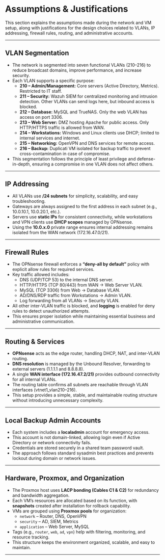# Assumptions & Justifications

This section explains the assumptions made during the network and VM setup, along with justifications for the design choices related to VLANs, IP addressing, firewall rules, routing, and administrative accounts.

---

## VLAN Segmentation
- The network is segmented into seven functional VLANs (210–216) to reduce broadcast domains, improve performance, and increase security.  
- Each VLAN supports a specific purpose:  
  - **210 – Admin/Management:** Core servers (Active Directory, Metrics). Restricted to IT staff.  
  - **211 – Security:** Wazuh SIEM for centralized monitoring and intrusion detection. Other VLANs can send logs here, but inbound access is blocked.  
  - **212 – Database:** MySQL and TrueNAS. Only the web VLAN has access on port 3306.  
  - **213 – Web Server:** DMZ hosting Apache for public access. Only HTTP/HTTPS traffic is allowed from WAN.  
  - **214 – Workstations:** Windows and Linux clients use DHCP; limited to internal services and internet.  
  - **215 – Networking:** OpenVPN and DNS services for remote access.  
  - **216 – Backup:** Duplicati VM isolated for backup traffic to prevent cross-contamination in case of compromise.  
- This segmentation follows the principle of least privilege and defense-in-depth, ensuring a compromise in one VLAN does not affect others.

---

## IP Addressing
- All VLANs use **/24 subnets** for simplicity, scalability, and easy troubleshooting.  
- Gateways are always assigned to the first address in each subnet (e.g., 10.0.10.1, 10.0.20.1, etc.).  
- Servers use **static IPs** for consistent connectivity, while workstations and VPN clients use **DHCP scopes** managed by OPNsense.  
- Using the **10.0.x.0** private range ensures internal addressing remains isolated from the WAN network (172.16.47.0/21).

---

## Firewall Rules
- The OPNsense firewall enforces a **“deny-all by default”** policy with explicit allow rules for required services.  
- Key traffic allowed includes:  
  - DNS (UDP/TCP 53) to the internal DNS server.  
  - HTTP/HTTPS (TCP 80/443) from WAN → Web Server VLAN.  
  - MySQL (TCP 3306) from Web → Database VLAN.  
  - AD/DNS/RDP traffic from Workstations → Admin VLAN.  
  - Log forwarding from all VLANs → Security VLAN.  
- All other inter-VLAN traffic is blocked, and **logging** is enabled for deny rules to detect unauthorized attempts.  
- This ensures proper isolation while maintaining essential business and administrative communication.

---

## Routing & Services
- **OPNsense** acts as the edge router, handling DHCP, NAT, and inter-VLAN routing.  
- **DNS resolution** is managed by the Unbound Resolver, forwarding to external servers (1.1.1.1 and 8.8.8.8).  
- A single **WAN interface (172.16.47.2/21)** provides outbound connectivity for all internal VLANs.  
- The routing table confirms all subnets are reachable through VLAN interfaces (vtnet1_vlan210–216).  
- This setup provides a simple, stable, and maintainable routing structure without introducing unnecessary complexity.

---

## Local Backup Admin Accounts
- Each system includes a **localadmin** account for emergency access.  
- This account is not domain-linked, allowing login even if Active Directory or network connectivity fails.  
- Credentials are stored securely in a shared team password vault.  
- The approach follows standard sysadmin best practices and prevents lockout during domain or network issues.

---

## Hardware, Proxmox, and Organization
- The Proxmox host uses **LACP bonding (Cables C1 & C2)** for redundancy and bandwidth aggregation.  
- Each VM’s resources are allocated based on its function, with **snapshots** created after installation for rollback capability.  
- VMs are grouped using **Proxmox pools** for organization:  
  - `network` – Router, DNS, OpenVPN  
  - `security` – AD, SIEM, Metrics  
  - `application` – Web Server, MySQL  
- Tags (e.g., `router`, `web`, `ad`, `vpn`) help with filtering, monitoring, and resource tracking.  
- This structure keeps the environment organized, scalable, and easy to maintain.

---